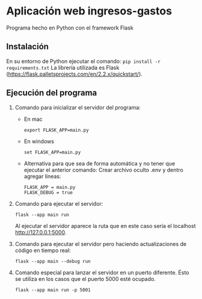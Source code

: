 # Aplicación web ingresos-gastos

Programa hecho en Python con el framework Flask

## Instalación

En su entorno de Python ejecutar el comando:
    ```
    pip install -r requirements.txt
    ```
La librería utilizada es Flask (https://flask.palletsprojects.com/en/2.2.x/quickstart/).

## Ejecución del programa

1. Comando para inicializar el servidor del programa:

    - En mac
        ```
        export FLASK_APP=main.py
        ```
    
    - En windows
        ```
        set FLASK_APP=main.py
        ```

    - Alternativa para que sea de forma automática y no tener que ejecutar el anterior comando: Crear archivo oculto .env y dentro agregar líneas:
        ```
        FLASK_APP = main.py
        FLASK_DEBUG = true
        ```

2. Comando para ejecutar el servidor:
    ```
    flask --app main run
    ```
    
    Al ejecutar el servidor aparece la ruta que en este caso sería el localhost http://127.0.0.1:5000.

3. Comando para ejecutar el servidor pero haciendo actualizaciones de código en tiempo real:
    ```
    flask --app main --debug run
    ```

4. Comando especial para lanzar el servidor en un puerto diferente. Ésto se utiliza en los casos que el puerto 5000 esté ocupado.
    ```
    flask --app main run -p 5001
    ```